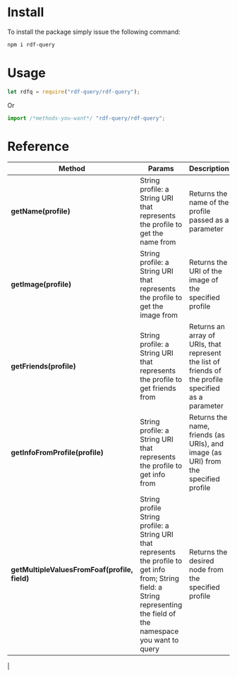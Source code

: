 # Install

To install the package simply issue the following command:

```bash
npm i rdf-query
```

# Usage

```javascript
let rdfq = require("rdf-query/rdf-query");
```

Or

```javascript
import /*methods-you-want*/ "rdf-query/rdf-query";
```

# Reference

| Method                                        | Params                                                                                                                                                                     | Description                                                                                          |
| --------------------------------------------- | -------------------------------------------------------------------------------------------------------------------------------------------------------------------------- | ---------------------------------------------------------------------------------------------------- |
| **getName(profile)**                          | String profile: a String URI that represents the profile to get the name from                                                                                              | Returns the name of the profile passed as a parameter                                                |
| **getImage(profile)**                         | String profile: a String URI that represents the profile to get the image from                                                                                             | Returns the URI of the image of the specified profile                                                |
| **getFriends(profile)**                       | String profile: a String URI that represents the profile to get friends from                                                                                               | Returns an array of URIs, that represent the list of friends of the profile specified as a parameter |
| **getInfoFromProfile(profile)**               | String profile: a String URI that represents the profile to get info from                                                                                                  | Returns the name, friends (as URIs), and image (as URI) from the specified profile                   |
| **getMultipleValuesFromFoaf(profile, field)** | String profile String profile: a String URI that represents the profile to get info from; String field: a String representing the field of the namespace you want to query | Returns the desired node from the specified profile                                                  |

|

```

```
